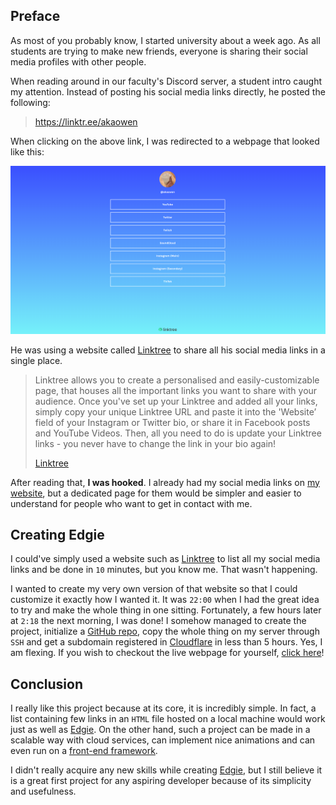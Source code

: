 ## Preface

As most of you probably know, I started university about a week ago. As all students are trying to make new friends, everyone is sharing their social media profiles with other people.

When reading around in our faculty's Discord server, a student intro caught my attention. Instead of posting his social media links directly, he posted the following:

> https://linktr.ee/akaowen

When clicking on the above link, I was redirected to a webpage that looked like this:

![screenshot of a linktree page](Screenshot%202021-09-13%20131940.png)

He was using a website called [Linktree]() to share all his social media links in a single place.

> Linktree allows you to create a personalised and easily-customizable page, that houses all the important links you want to share with your audience. Once you've set up your Linktree and added all your links, simply copy your unique Linktree URL and paste it into the 'Website’ field of your Instagram or Twitter bio, or share it in Facebook posts and YouTube Videos. Then, all you need to do is update your Linktree links - you never have to change the link in your bio again!
>
> [Linktree](https://intercom.help/linktree-ff524ba1864c/en/articles/5434130-what-is-linktree)

After reading that, **I was hooked**. I already had my social media links on [my website](/), but a dedicated page for them would be simpler and easier to understand for people who want to get in contact with me.

## Creating Edgie

I could've simply used a website such as [Linktree](https://linktr.ee/) to list all my social media links and be done in `10` minutes, but you know me. That wasn't happening.

I wanted to create my very own version of that website so that I could customize it exactly how I wanted it. It was `22:00` when I had the great idea to try and make the whole thing in one sitting. Fortunately, a few hours later at `2:18` the next morning, I was done! I somehow managed to create the project, initialize a [GitHub repo](https://github.com/Bricktech2000/Edgie), copy the whole thing on my server through `SSH` and get a subdomain registered in [Cloudflare](https://www.cloudflare.com/) in less than 5 hours. Yes, I am flexing. If you wish to checkout the live webpage for yourself, [click here](https://edgie.emilien.ca/)!

## Conclusion

I really like this project because at its core, it is incredibly simple. In fact, a list containing few links in an `HTML` file hosted on a local machine would work just as well as [Edgie](https://github.com/Bricktech2000/Edgie). On the other hand, such a project can be made in a scalable way with cloud services, can implement nice animations and can even run on a [front-end framework](https://nextjs.org/).

I didn't really acquire any new skills while creating [Edgie](https://github.com/Bricktech2000/Edgie), but I still believe it is a great first project for any aspiring developer because of its simplicity and usefulness.
